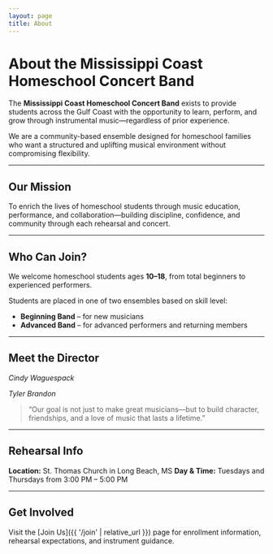 ```yaml
---
layout: page
title: About
---
```


# About the Mississippi Coast Homeschool Concert Band

The **Mississippi Coast Homeschool Concert Band** exists to provide students across the Gulf Coast with the opportunity to learn, perform, and grow through instrumental music—regardless of prior experience.

We are a community-based ensemble designed for homeschool families who want a structured and uplifting musical environment without compromising flexibility.

---

## Our Mission

To enrich the lives of homeschool students through music education, performance, and collaboration—building discipline, confidence, and community through each rehearsal and concert.

---

## Who Can Join?

We welcome homeschool students ages **10–18**, from total beginners to experienced performers.

Students are placed in one of two ensembles based on skill level:

- **Beginning Band** – for new musicians  
- **Advanced Band** – for advanced performers and returning members

---

## Meet the Director

*Cindy Waguespack*

*Tyler Brandon*

> “Our goal is not just to make great musicians—but to build character, friendships, and a love of music that lasts a lifetime.”

---

## Rehearsal Info

**Location:** St. Thomas Church in Long Beach, MS
**Day & Time:** Tuesdays and Thursdays from 3:00 PM – 5:00 PM

---

## Get Involved

Visit the [Join Us]({{ '/join' | relative_url }}) page for enrollment information, rehearsal expectations, and instrument guidance.


